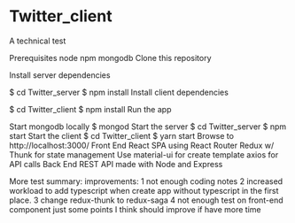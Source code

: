 # Twitter_client
A technical test

Prerequisites
node
npm
mongodb
Clone this repository

Install server dependencies

$ cd Twitter_server
$ npm install
Install client dependencies

$ cd Twitter_client
$ npm install
Run the app

Start mongodb locally
$ mongod
Start the server
$ cd Twitter_server
$ npm start
Start the client
$ cd Twitter_client
$ yarn start
Browse to http://localhost:3000/
Front End
 React SPA using React Router
 Redux w/ Thunk for state management
 Use material-ui for create template 
 axios for API calls 
Back End
 REST API made with Node and Express
 
 More 
 test summary: improvements:
1 not enough coding notes
2 increased workload to add typescript  when create app without typescript in the first place.
3 change redux-thunk to redux-saga
4 not enough test on front-end component
just some points I think should improve if have more time 

